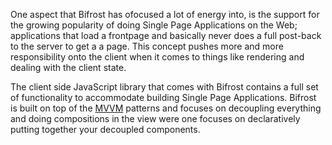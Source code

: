 One aspect that Bifrost has ofocused a lot of energy into, is the support for the growing popularity of doing Single Page Applications on the Web; applications that load a frontpage and basically never does a full post-back to the server to get a a page. This concept pushes more and more responsibility onto the client when it comes to things like rendering and dealing with the client state.

The client side JavaScript library that comes with Bifrost contains a full set of functionality to accommodate building Single Page Applications. Bifrost is built on top of the [MVVM](http://en.wikipedia.org/wiki/MVVM) patterns and focuses on decoupling everything and doing compositions in the view were one focuses on declaratively putting together your decoupled components.